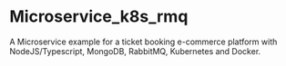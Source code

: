 # Microservice_k8s_rmq
A Microservice example for a ticket booking e-commerce platform with NodeJS/Typescript, MongoDB, RabbitMQ, Kubernetes and Docker. 
